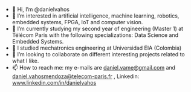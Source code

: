 - 👋 Hi, I’m @danielvahos
- 👀 I’m interested in artificial intelligence, machine learning, robotics, embedded systems, FPGA, IoT and computer vision.
- 🌱 I’m currently studying my second year of engineering (Master 1) at Télécom Paris with the following specializations: Data Science and Embedded Systems.
- 🌱 I studied mechatronics engineering at Universidad EIA (Colombia)
- 💞️ I’m looking to collaborate on different interesting projects related to what I like. 
- 📫 How to reach me: my e-mails are daniel.vame@gmail.com and daniel.vahosmendoza@telecom-paris.fr , Linkedin: www.linkedin.com/in/danielvahos 

<!---
danielvahosm/danielvahosm is a ✨ special ✨ repository because its `README.md` (this file) appears on your GitHub profile.
You can click the Preview link to take a look at your changes.
--->
